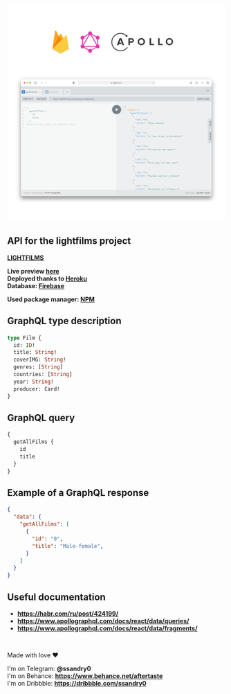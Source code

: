 ![API Presentation](md/__preview.png "API Presentation")

## API for the lightfilms project

**[LIGHTFILMS]**

**Live preview [here]** \
**Deployed thanks to [Heroku]** \
**Database: [Firebase]**

**Used package manager: [NPM]**

## GraphQL type description

```graphql
type Film {
  id: ID!
  title: String!
  coverIMG: String!
  genres: [String]
  countries: [String]
  year: String!
  producer: Card!
}
```

## GraphQL query

```graphql
{
  getAllFilms {
    id
    title
  }
}
```

## Example of a GraphQL response

```json
{
  "data": {
    "getAllFilms": [
      {
        "id": "0",
        "title": "Male-female",
      }
    ]
  }
}
```

## Useful documentation

- **https://habr.com/ru/post/424199/**
- **https://www.apollographql.com/docs/react/data/queries/**
- **https://www.apollographql.com/docs/react/data/fragments/**

<br />

Made with love ❤️

I'm on Telegram: **@ssandry0** \
I'm on Behance: **https://www.behance.net/aftertaste** \
I'm on Dribbble: **https://dribbble.com/ssandry0**

[lightfilms]: https://github.com/ssandry/lightfilms
[here]: https://lightfilms-api.herokuapp.com/graphql
[firebase]: https://firebase.google.com/
[heroku]: https://dashboard.heroku.com/
[nodejs]: https://dashboard.heroku.com/
[npm]: https://www.npmjs.com/
